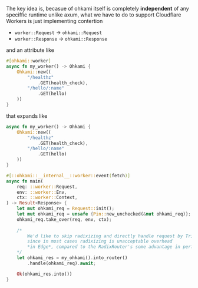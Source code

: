 The key idea is, becasue of ohkami itself is completely **independent** of any speciffic runtime unlike axum, what we have to do to support Cloudflare Workers is just implementing contertion

- `worker::Request`  → `ohkami::Request`
- `worker::Response` → `ohkami::Response`

and an attribute like

```rs
#[ohkami::worker]
async fn my_worker() -> Ohkami {
    Ohkami::new((
        "/healthz"
            .GET(health_check),
        "/hello/:name"
            .GET(hello)
    ))
}
```

that expands like

```rs
async fn my_worker() -> Ohkami {
    Ohkami::new((
        "/healthz"
            .GET(health_check),
        "/hello/:name"
            .GET(hello)
    ))
}

#[::ohkami::__internal__::worker::event(fetch)]
async fn main(
    req: ::worker::Request,
    env: ::worker::Env,
    ctx: ::worker::Context,
) -> Result<Response> {
    let mut ohkami_req = Request::init();
    let mut ohkami_req = unsafe {Pin::new_unchecked(&mut ohkami_req)};
    ohkami_req.take_over(req, env, ctx);
    
    /*
        We'd like to skip radixizing and directly handle request by TrieRouter,
        since in most cases radixizing is unacceptable overhead
        *in Edge*, compared to the RadixRouter's some advantage in performance.
    */
    let ohkami_res = my_ohkami().into_router()
        .handle(ohkami_req).await;

    Ok(ohkami_res.into())
}
```